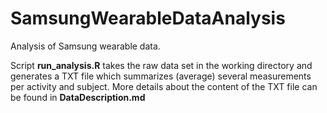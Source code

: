 # SamsungWearableDataAnalysis

Analysis of Samsung wearable data.

Script **run_analysis.R** takes the raw data set in the working directory and generates a TXT file which summarizes (average) several  measurements per activity and subject.
More details about the content of the TXT file can be found in **DataDescription.md**
